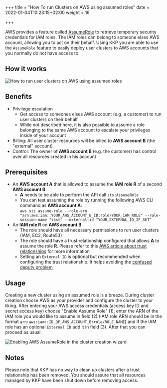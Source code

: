 +++
title = "How To run Clusters on AWS using assumed roles"
date = 2022-01-04T10:23:15+02:00
weight = 16

+++

AWS provides a feature called [AssumeRole][aws-docs-assume-role] to retrieve temporary security credentials for IAM roles.
The IAM roles can belong to someone elses AWS account, allowing you to act on their behalf.
Using KKP you are able to use the `AssumeRole` feature to easily deploy user clusters to AWS accounts that you normally do not have access to.

## How it works

![How to run user clusters on AWS using assumed roles](/img/kubermatic/master/tutorials/aws_assume_role_sequence_diagram.png?width=1000&classes=shadow,border "How to run user clusters on AWS using assumed roles")

## Benefits
  * Privilege escalation
    - Get access to someones elses AWS account (e.g. a customer) to run user clusters on their behalf
    - While not described here, it is also possible to assume a role belonging to the same AWS account to escalate your privileges inside of your account
  * Billing: All user cluster resources will be billed to **AWS account B** (the "external" account)
  * Control: The owner of **AWS account B** (e.g. the customer) has control over all resources created in his account

## Prerequisites
 * An **AWS account A** that is allowed to assume the **IAM role R** of a second **AWS account B**
    - **A** needs to be able to perform the API call `sts:AssumeRole`
    - You can test assuming the role by running the following AWS CLI command as **AWS account A**: \
    `aws sts assume-role --role-arn "arn:aws:iam::YOUR_AWS_ACCOUNT_B_ID:role/YOUR_IAM_ROLE" --role-session-name "test" --external-id "YOUR_EXTERNAL_ID_IF_SET"`
 * An **IAM role R** on **AWS account B**
    - The role should have all necessary permissions to run user clusters (IAM, EC2, Route53)
    - The role should have a trust relationship configured that allows **A** to assume the role **R**. Please refer to this [AWS article about trust relationships][aws-docs-how-to-trust-policies] for more information
    - Setting an `External ID` is optional but recommended when configuring the trust relationship. It helps avoiding the [confused deputy problem][aws-docs-confused-deputy]

## Usage
Creating a new cluster using an assumed role is a breeze.
During cluster creation choose AWS as your provider and configure the cluster to your liking.
After entering your AWS access credentials (access key ID and secret access key) choose "Enable Assume Role" (1), enter the ARN of the IAM role you would like to assume in field (2) (IAM role ARN should be in the format `arn:aws:iam::ID_OF_AWS_ACCOUNT_B:role/ROLE_NAME`) and if the IAM role has an optional `External ID` add it in field (3).
After that you can proceed as usual.

![Enabling AWS AssumeRole in the cluster creation wizard](/img/kubermatic/master/tutorials/aws_assume_role_wizard.png?classes=shadow,border "Enabling AWS AssumeRole in the cluster creation wizard")

## Notes
Please note that KKP has no way to clean up clusters after a trust relationship has been removed.
You should assure that all resources managed by KKP have been shut down before removing access.

[aws-docs-assume-role]: https://docs.aws.amazon.com/STS/latest/APIReference/API_AssumeRole.html
[aws-docs-how-to-trust-policies]: https://aws.amazon.com/blogs/security/how-to-use-trust-policies-with-iam-roles/
[aws-docs-confused-deputy]: https://docs.aws.amazon.com/IAM/latest/UserGuide/confused-deputy.html
